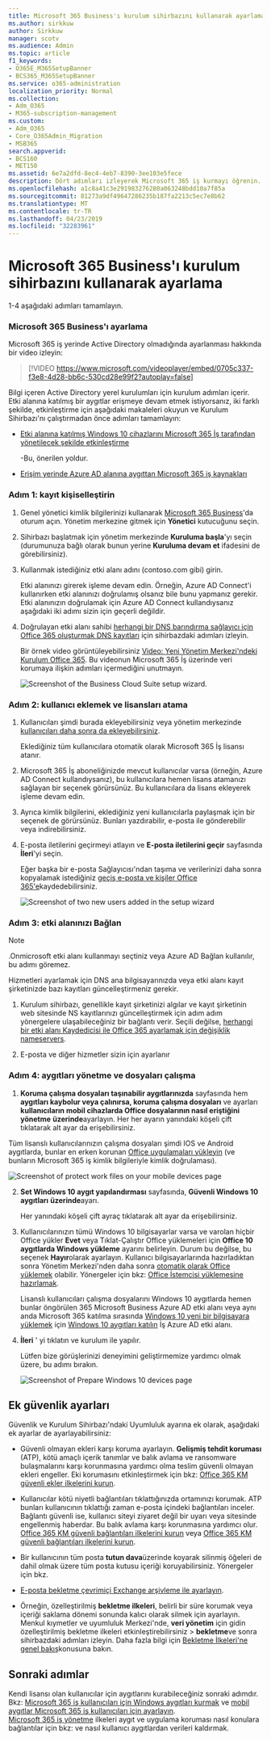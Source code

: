 ```yaml
---
title: Microsoft 365 Business'ı kurulum sihirbazını kullanarak ayarlama
ms.author: sirkkuw
author: Sirkkuw
manager: scotv
ms.audience: Admin
ms.topic: article
f1_keywords:
- O365E_M365SetupBanner
- BCS365_M365SetupBanner
ms.service: o365-administration
localization_priority: Normal
ms.collection:
- Adm_O365
- M365-subscription-management
ms.custom:
- Adm_O365
- Core_O365Admin_Migration
- MSB365
search.appverid:
- BCS160
- MET150
ms.assetid: 6e7a2dfd-8ec4-4eb7-8390-3ee103e5fece
description: Dört adımları izleyerek Microsoft 365 iş kurmayı öğrenin.
ms.openlocfilehash: a1c8a41c3e291983276280a063248bdd10a7f85a
ms.sourcegitcommit: 81273a9df49647286235b187fa2213c5ec7e8b62
ms.translationtype: MT
ms.contentlocale: tr-TR
ms.lasthandoff: 04/23/2019
ms.locfileid: "32283961"
---
```

# <a name="set-up-microsoft-365-business-by-using-the-setup-wizard"></a>Microsoft 365 Business'ı kurulum sihirbazını kullanarak ayarlama

1-4 aşağıdaki adımları tamamlayın.
  
### <a name="set-up-microsoft-365-business"></a>Microsoft 365 Business'ı ayarlama

Microsoft 365 iş yerinde Active Directory olmadığında ayarlanması hakkında bir video izleyin:
  
> [!VIDEO https://www.microsoft.com/videoplayer/embed/0705c337-f3e8-4d28-bb6c-530cd28e99f2?autoplay=false]
  
Bilgi içeren Active Directory yerel kurulumları için kurulum adımları içerir. Etki alanına katılmış bir aygıtlar erişmeye devam etmek istiyorsanız, iki farklı şekilde, etkinleştirme için aşağıdaki makaleleri okuyun ve Kurulum Sihirbazı'nı çalıştırmadan önce adımları tamamlayın:
  
- [Etki alanına katılmış Windows 10 cihazlarını Microsoft 365 İş tarafından yönetilecek şekilde etkinleştirme](manage-windows-devices.md)
    
    -Bu, önerilen yoldur.
    
- [Erişim yerinde Azure AD alanına aygıttan Microsoft 365 iş kaynakları](access-resources.md)
    
### <a name="step-1-personalize-sign-in"></a>Adım 1: kayıt kişiselleştirin

1. Genel yönetici kimlik bilgilerinizi kullanarak [Microsoft 365 Business](https://portal.microsoft.com)'da oturum açın. Yönetim merkezine gitmek için **Yönetici** kutucuğunu seçin. 
    
2. Sihirbazı başlatmak için yönetim merkezinde **Kuruluma başla**'yı seçin (durumunuza bağlı olarak bunun yerine **Kuruluma devam et** ifadesini de görebilirsiniz). 
    
3. Kullanmak istediğiniz etki alanı adını (contoso.com gibi) girin.
    
    Etki alanınızı girerek işleme devam edin. Örneğin, Azure AD Connect'i kullanırken etki alanınızı doğrulamış olsanız bile bunu yapmanız gerekir. Etki alanınızın doğrulamak için Azure AD Connect kullandıysanız aşağıdaki iki adımı sizin için geçerli değildir.
    
4. Doğrulayan etki alanı sahibi [herhangi bir DNS barındırma sağlayıcı için Office 365 oluşturmak DNS kayıtları](https://support.office.com/article/7b7b075d-79f9-4e37-8a9e-fb60c1d95166) için sihirbazdaki adımları izleyin. 
    
    Bir örnek video görüntüleyebilirsiniz [Video: Yeni Yönetim Merkezi'ndeki Kurulum Office 365](https://support.office.com/article/a8c2002a-34bc-4ab3-93d8-9b5156c48bf8). Bu videonun Microsoft 365 İş üzerinde veri korumaya ilişkin adımları içermediğini unutmayın.
    
    ![Screenshot of the Business Cloud Suite setup wizard.](media/3c4fd40c-2de1-4a87-8ee0-78d3928c7bb7.png)
  
### <a name="step-2-add-users-and-assign-licenses"></a>Adım 2: kullanıcı eklemek ve lisansları atama

1. Kullanıcıları şimdi burada ekleyebilirsiniz veya yönetim merkezinde [kullanıcıları daha sonra da ekleyebilirsiniz](add-users-m365b.md). 
    
    Eklediğiniz tüm kullanıcılara otomatik olarak Microsoft 365 İş lisansı atanır.
    
2. Microsoft 365 İş aboneliğinizde mevcut kullanıcılar varsa (örneğin, Azure AD Connect kullandıysanız), bu kullanıcılara hemen lisans atamanızı sağlayan bir seçenek görürsünüz. Bu kullanıcılara da lisans ekleyerek işleme devam edin.
    
3. Ayrıca kimlik bilgilerini, eklediğiniz yeni kullanıcılarla paylaşmak için bir seçenek de görürsünüz. Bunları yazdırabilir, e-posta ile gönderebilir veya indirebilirsiniz.
    
4. E-posta iletilerini geçirmeyi atlayın ve **E-posta iletilerini geçir** sayfasında **İleri**'yi seçin. 
    
    Eğer başka bir e-posta Sağlayıcısı'ndan taşıma ve verilerinizi daha sonra kopyalamak istediğiniz [geçiş e-posta ve kişiler Office 365'e](https://support.office.com/article/a3e3bddb-582e-4133-8670-e61b9f58627e)kaydedebilirsiniz.
    
    ![Screenshot of two new users added in the setup wizard](media/8f729967-5c65-4ceb-b737-18119db40564.png)
  
### <a name="step-3-connect-your-domain"></a>Adım 3: etki alanınızı Bağlan

> [!NOTE]
> .Onmicrosoft etki alanı kullanmayı seçtiniz veya Azure AD Bağlan kullanılır, bu adımı göremez. 
  
Hizmetleri ayarlamak için DNS ana bilgisayarınızda veya etki alanı kayıt şirketinizde bazı kayıtları güncelleştirmeniz gerekir.
  
1. Kurulum sihirbazı, genellikle kayıt şirketinizi algılar ve kayıt şirketinin web sitesinde NS kayıtlarınızı güncelleştirmek için adım adım yönergelere ulaşabileceğiniz bir bağlantı verir. Seçili değilse, [herhangi bir etki alanı Kaydedicisi ile Office 365 ayarlamak için değişiklik nameservers](https://support.office.com/article/a8b487a9-2a45-4581-9dc4-5d28a47010a2).
    
2. E-posta ve diğer hizmetler sizin için ayarlanır
    
### <a name="step-4-manage-devices-and-work-files"></a>Adım 4: aygıtları yönetme ve dosyaları çalışma

1. **Koruma çalışma dosyaları taşınabilir aygıtlarınızda** sayfasında hem **aygıtları kaybolur veya çalınırsa, koruma çalışma dosyaları** ve ayarları **kullanıcıların mobil cihazlarda Office dosyalarının nasıl eriştiğini yönetme** **üzerinde**ayarlayın. Her her ayarın yanındaki köşeli çift tıklatarak alt ayar da erişebilirsiniz.
  
  Tüm lisanslı kullanıcılarınızın çalışma dosyaları şimdi IOS ve Android aygıtlarda, bunlar en erken korunan [Office uygulamaları yükleyin](set-up-mobile-devices.md) (ve bunların Microsoft 365 iş kimlik bilgileriyle kimlik doğrulaması). 
  
  ![Screenshot of protect work files on your mobile devices page](media/3139a9aa-6228-4e74-8166-c6a886d7319f.PNG)
  
2. **Set Windows 10 aygıt yapılandırması** sayfasında, **Güvenli Windows 10 aygıtları** **üzerinde**ayarı.
  
   Her yanındaki köşeli çift ayraç tıklatarak alt ayar da erişebilirsiniz.
  
3. Kullanıcılarınızın tümü Windows 10 bilgisayarlar varsa ve varolan hiçbir Office yükler **Evet** veya Tıklat-Çalıştır Office yüklemeleri için **Office 10 aygıtlarda Windows yükleme** ayarını belirleyin. Durum bu değilse, bu seçenek **Hayır**olarak ayarlayın. Kullanıcı bilgisayarlarında hazırladıktan sonra Yönetim Merkezi'nden daha sonra [otomatik olarak Office yüklemek](auto-install-or-uninstall-office.md) olabilir. Yönergeler için bkz: [Office İstemcisi yüklemesine hazırlamak](prepare-for-office-client-deployment.md).
  
    Lisanslı kullanıcıları çalışma dosyalarını Windows 10 aygıtlarda hemen bunlar öngörülen 365 Microsoft Business Azure AD etki alanı veya aynı anda Microsoft 365 katılma sırasında [Windows 10 yeni bir bilgisayara yüklemek](https://support.office.com/article/c654bd23-d256-4ac7-8fba-0c993bf5a771.aspx) için [Windows 10 aygıtları katılın](set-up-windows-devices.md) İş Azure AD etki alanı. 
  
4. **İleri** ' yi tıklatın ve kurulum ile yapılır. 
  
    Lütfen bize görüşlerinizi deneyimini geliştirmemize yardımcı olmak üzere, bu adımı bırakın.
  
    ![Screenshot of Prepare Windows 10 devices page](media/bff701c1-48a3-44f4-aa95-9d959d57c85b.PNG)
  
## <a name="additional-security-settings"></a>Ek güvenlik ayarları

Güvenlik ve Kurulum Sihirbazı'ndaki Uyumluluk ayarına ek olarak, aşağıdaki ek ayarlar de ayarlayabilirsiniz:
  
- Güvenli olmayan ekleri karşı koruma ayarlayın. **Gelişmiş tehdit koruması** (ATP), kötü amaçlı içerik tanımlar ve balık avlama ve ransomware bulaşmalarını karşı korunmasına yardımcı olma teslim güvenli olmayan ekleri engeller. Eki korumasını etkinleştirmek için bkz: [Office 365 KM güvenli ekler ilkelerini kurun](https://support.office.com/article/078eb946-819a-4e13-8673-fe0c0ad3a775#setpolicy).
    
- Kullanıcılar kötü niyetli bağlantıları tıklattığınızda ortamınızı korumak. ATP bunları kullanıcının tıklattığı zaman e-posta içindeki bağlantıları inceler. Bağlantı güvenli ise, kullanıcı siteyi ziyaret değil bir uyarı veya sitesinde engellenmiş haberdar. Bu balık avlama karşı korunmasına yardımcı olur. [Office 365 KM güvenli bağlantıları ilkelerini kurun](https://support.office.com/article/bdd5372d-775e-4442-9c1b-609627b94b5d#reveddefaultscc) veya [Office 365 KM güvenli bağlantıları ilkelerini kurun](https://support.office.com/article/bdd5372d-775e-4442-9c1b-609627b94b5d#addemailpolscc).
    
- Bir kullanıcının tüm posta **tutun dava**üzerinde koyarak silinmiş öğeleri de dahil olmak üzere tüm posta kutusu içeriği koruyabilirsiniz. Yönergeler için bkz. 
- [E-posta bekletme çevrimiçi Exchange arşivleme ile ayarlayın](security-features.md#set-up-email-retention-with-exchange-online-archiving).
    
- Örneğin, özelleştirilmiş **bekletme ilkeleri**, belirli bir süre korumak veya içeriği saklama dönemi sonunda kalıcı olarak silmek için ayarlayın. Menkul kıymetler ve uyumluluk Merkezi'nde, **veri yönetim** için gidin özelleştirilmiş bekletme ilkeleri etkinleştirebilirsiniz \> **bekletme**ve sonra sihirbazdaki adımları izleyin. Daha fazla bilgi için [Bekletme İlkeleri'ne genel bakış](https://support.office.com/article/5e377752-700d-4870-9b6d-12bfc12d2423)konusuna bakın.
    
## <a name="next-steps"></a>Sonraki adımlar

Kendi lisansı olan kullanıcılar için aygıtlarını kurabileceğiniz sonraki adımdır.<br/> Bkz: [Microsoft 365 iş kullanıcıları için Windows aygıtları kurmak](set-up-windows-devices.md) ve [mobil aygıtlar Microsoft 365 iş kullanıcıları için ayarlayın](set-up-mobile-devices.md). <br/>[Microsoft 365 iş yönetme](manage.md) ilkeleri aygıt ve uygulama koruması nasıl konulara bağlantılar için bkz: ve nasıl kullanıcı aygıtlardan verileri kaldırmak. 
  


